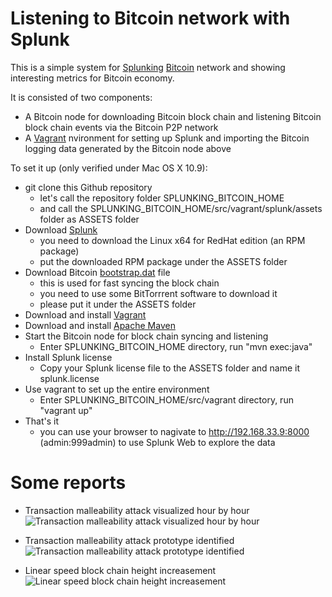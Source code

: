 Listening to Bitcoin network with Splunk
==============================
This is a simple system for [Splunking](http://www.splunk.com) [Bitcoin](https://bitcoin.org/) network and showing interesting metrics for Bitcoin economy. 

It is consisted of two components:

* A Bitcoin node for downloading Bitcoin block chain and listening Bitcoin block chain events via the Bitcoin P2P network
* A [Vagrant](http://www.vagrantup.com/) nvironment for setting up Splunk and importing the Bitcoin logging data generated by the Bitcoin node above

To set it up (only verified under Mac OS X 10.9):

* git clone this Github repository
	* let's call the repository folder SPLUNKING_BITCOIN_HOME
	* and call the SPLUNKING_BITCOIN_HOME/src/vagrant/splunk/assets folder as ASSETS folder
* Download [Splunk](http://www.splunk.com/download) 
	* you need to download the Linux x64 for RedHat edition (an RPM package)
	* put the downloaded RPM package under the ASSETS folder
* Download Bitcoin [bootstrap.dat](http://sourceforge.net/projects/bitcoin/files/Bitcoin/blockchain/) file
	* this is used for fast syncing the block chain
	* you need to use some BitTorrrent software to download it 
	* please put it under the ASSETS folder
* Download and install [Vagrant](http://www.vagrantup.com/)
* Download and install [Apache Maven](http://maven.apache.org)
* Start the Bitcoin node for block chain syncing and listening
	* Enter SPLUNKING_BITCOIN_HOME directory, run "mvn exec:java"
* Install Splunk license
	* Copy your Splunk license file to the ASSETS folder and name it splunk.license
* Use vagrant to set up the entire environment
	* Enter SPLUNKING_BITCOIN_HOME/src/vagrant directory, run "vagrant up"
* That's it
	* you can use your browser to nagivate to http://192.168.33.9:8000 (admin:999admin) to use Splunk Web to explore the data

Some reports
=================
* Transaction malleability attack visualized hour by hour
![Transaction malleability attack visualized hour by hour](static/images/tx_malleability_attack_hour_by_hour.png)

* Transaction malleability attack prototype identified
![Transaction malleability attack prototype identified](static/images/tx_malleability_attack_close_look.png)

* Linear speed block chain height increasement
![Linear speed block chain height increasement](static/images/block_chain_height.png)
